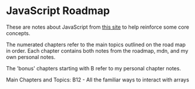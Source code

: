 # JavaScript Roadmap

These are notes about JavaScript from [this site](roadmap.sh/javascript) to help reinforce some core concepts.

The numerated chapters refer to the main topics outlined on the road map in order. Each chapter contains both notes from the roadmap, mdn, and my own personal notes.

The 'bonus' chapters starting with B refer to my personal chapter notes.



Main Chapters and Topics:
B12 - All the familiar ways to interact with arrays
